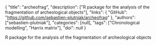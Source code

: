 {
  "title": "archeofrag",
  "description": ["R package for the analysis of the fragmentation of archeological objects"],
  "links": {
    "GitHub": "https://github.com/sebastien-plutniak/archeofrag"
  },
  "authors": ["sebastien-plutniak"],
  "categories": [null],
  "tags": ["Chronological modelling", "Harrix matrix"],
  "doi": null
}

<!-- Generated by csv2md.R – do not edit by hand -->

R package for the analysis of the fragmentation of archeological objects
